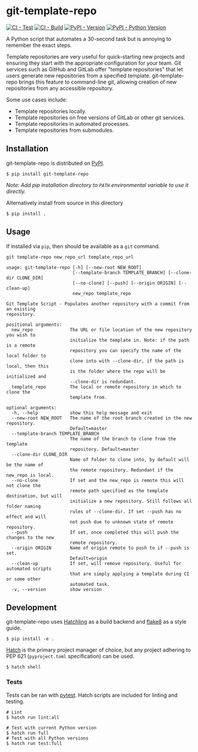 # git-template-repo

[![CI - Test](https://github.com/IDI-Systems/git-template-repo/actions/workflows/test.yml/badge.svg)](https://github.com/IDI-Systems/git-template-repo/actions/workflows/test.yml)
[![CI - Build](https://github.com/IDI-Systems/git-template-repo/actions/workflows/build.yml/badge.svg)](https://github.com/IDI-Systems/git-template-repo/actions/workflows/build.yml)
[![PyPI - Version](https://img.shields.io/pypi/v/git-template-repo.svg?logo=pypi&label=PyPI&logoColor=gold)](https://pypi.org/project/git-template-repo)
[![PyPI - Python Version](https://img.shields.io/pypi/pyversions/git-template-repo.svg?logo=python&label=Python&logoColor=gold)](https://pypi.org/project/git-template-repo)

A Python script that automates a 30-second task but is annoying to remember the exact steps.

Template repositories are very useful for quick-starting new projects and ensuring they start with the appropriate configuration for your team. Git services such as GitHub and GitLab offer "template repositories" that let users generate new repositories from a specified template. git-template-repo brings this feature to command-line git, allowing creation of new repositories from any accessible repository.

Some use cases include:
- Template repositories locally.
- Template repositories on free versions of GitLab or other git services.
- Template repositories in automated processes.
- Template repositories from submodules.


## Installation

git-template-repo is distributed on [PyPI](https://pypi.org/).

```
$ pip install git-template-repo
```
_Note: Add pip installation directory to `PATH` environmental variable to use it directly._

Alternatively install from source in this directory

```
$ pip install .
```


## Usage

If installed via `pip`, then should be available as a `git` command.

```
git template-repo new_repo_url template_repo_url
```

```
usage: git-template-repo [-h] [--new-root NEW_ROOT]
                         [--template-branch TEMPLATE_BRANCH] [--clone-dir CLONE_DIR]
                         [--no-clone] [--push] [--origin ORIGIN] [--clean-up]
                         new_repo template_repo

Git Template Script - Populates another repository with a commit from an existing
repository.

positional arguments:
  new_repo              The URL or file location of the new repository you wish to
                        initialize the template in. Note: if the path is a remote
                        repository you can specify the name of the local folder to
                        clone into with --clone-dir, if the path is local, then this
                        is the folder where the repo will be initialized and
                        --clone-dir is redundant.
  template_repo         The local or remote repository in which to clone the
                        template from.

optional arguments:
  -h, --help            show this help message and exit
  --new-root NEW_ROOT   The name of the root branch created in the new repository.
                        Default=master
  --template-branch TEMPLATE_BRANCH
                        The name of the branch to clone from the template
                        repository. Default=master
  --clone-dir CLONE_DIR
                        Name of folder to clone into, by default will be the name of
                        the remote repository. Redundant if the new_repo is local.
  --no-clone            If set and the new_repo is remote this will not clone the
                        remote path specified as the template destination, but will
                        initialize a new repository. Still follows all folder naming
                        rules of --clone-dir. If set --push has no effect and will
                        not push due to unknown state of remote repository.
  --push                If set, once completed this will push the changes to the new
                        remote repository.
  --origin ORIGIN       Name of origin remote to push to if --push is set.
                        Default=origin
  --clean-up            If set, will remove repository. Useful for automated scripts
                        that are simply applying a template during CI or some other
                        automated task.
  -v, --version         show version
```


## Development

git-template-repo uses [Hatchling](https://hatch.pypa.io/latest/) as a build backend and [flake8](https://flake8.pycqa.org/en/latest/) as a style guide.

```
$ pip install -e .
```

[Hatch](https://hatch.pypa.io/latest/) is the primary project manager of choice, but any project adhering to PEP 621 (`pyproject.toml` specification) can be used.

```
$ hatch shell
```

### Tests

Tests can be ran with [pytest](https://docs.pytest.org/). Hatch scripts are included for linting and testing.

```
# Lint
$ hatch run lint:all

# Test with current Python version
$ hatch run full
# Test with all Python versions
$ hatch run test:full
```
